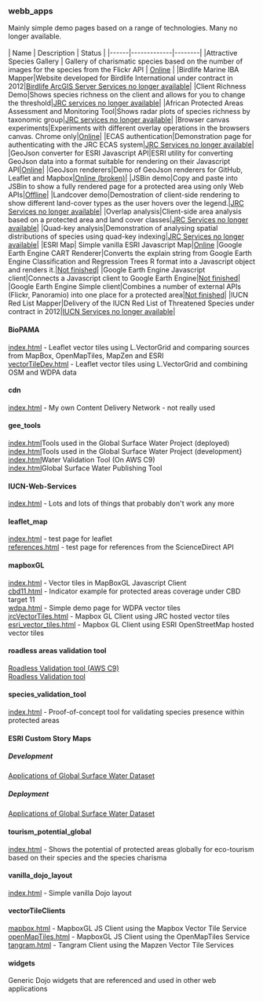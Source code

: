 ### webb_apps  
Mainly simple demo pages based on a range of technologies. Many no longer available. <br/><br/>
| Name | Description | Status |
|------|-------------|--------|
|Attractive Species Gallery | Gallery of charismatic species based on the number of images for the species from the Flickr API | <a href='http://andrewcottam.github.io/web_apps/attractive_species_gallery/index.html'>Online</a> |
|Birdlife  Marine IBA Mapper|Website developed for Birdlife International under contract in 2012|<a href='https://andrewcottam.github.io/web_apps/BirdlifeMarineIBAMapper/default.html'>Birdlife ArcGIS Server Services no longer available</a>|
|Client Richness Demo|Shows species richness on the client and allows for you to change the threshold|<a href='https://andrewcottam.github.io/web_apps/eSpecies_client_richness/index.html'>JRC services no longer available</a>|
|African Protected Areas Assessment and Monitoring Tool|Shows radar plots of species richness by taxonomic group|<a href='https://andrewcottam.github.io/web_apps/eSpecies-Client-Demo/apaat.html'>JRC services no longer available</a>|
|Browser canvas experiments|Experiments with different overlay operations in the browsers canvas. Chrome only|<a href='https://andrewcottam.github.io/web_apps/eSpecies-Client-Demo/canvasTest.html'>Online</a>|
|ECAS authentication|Demonstration page for authenticating with the JRC ECAS system|<a href='https://andrewcottam.github.io/web_apps/eSpecies-Client-Demo/ecasTest.html'>JRC Services no longer available</a>|
|GeoJson converter for ESRI Javascript API|ESRI utility for converting GeoJson data into a format suitable for rendering on their Javascript API|<a href='https://andrewcottam.github.io/web_apps/eSpecies-Client-Demo/geojsonEsri.html'>Online</a>|
|GeoJson renderers|Demo of GeoJson renderers for GitHub, Leaflet and Mapbox|<a href='https://andrewcottam.github.io/web_apps/eSpecies-Client-Demo/githubJsonClient.html'>Online (broken)</a>|
|JSBin demo|Copy and paste into JSBin to show a fully rendered page for a protected area using only Web APIs|<a href='https://andrewcottam.github.io/web_apps/eSpecies-Client-Demo/jsbindemo.html'>Offline</a>|
|Landcover demo|Demostration of client-side rendering to show different land-cover types as the user hovers over the legend.|<a href='https://andrewcottam.github.io/web_apps/eSpecies-Client-Demo/landcover.html'>JRC Services no longer available</a>|
|Overlap analysis|Client-side area analysis based on a protected area and land cover classes|<a href='https://andrewcottam.github.io/web_apps/eSpecies-Client-Demo/overlay.html'>JRC Services no longer available</a>|
|Quad-key analysis|Demonstration of analysing spatial distributions of species using quad-key indexing|<a href='https://andrewcottam.github.io/web_apps/eSpecies_quadkey_client/index.html'>JRC Services no longer available</a>|
|ESRI Map| Simple vanilla ESRI Javascript Map|<a href='https://andrewcottam.github.io/web_apps/esri_map/index.html'>Online</a>
|Google Earth Engine CART Renderer|Converts the explain string from Google Earth Engine Classification and Regression Trees R format into a Javascript object and renders it.|<a href='https://andrewcottam.github.io/web_apps/gee_cart_tools/index.html'>Not finished</a>|
|Google Earth Engine Javascript client|Connects a Javascript client to Google Earth Engine|<a href='https://andrewcottam.github.io/web_apps/gee_js_api/index.html'>Not finished</a>|
|Google Earth Engine Simple client|Combines a number of external APIs (Flickr, Panoramio) into one place for a protected area|<a href='https://andrewcottam.github.io/web_apps/gee_simple_client/index.html?wdpaid=780'>Not finished</a>|
|IUCN Red List Mapper|Delivery of the IUCN Red List of Threatened Species under contract in 2012|<a href='https://andrewcottam.github.io/web_apps/IUCN-Red-List-Mapper/index.html'>IUCN Services no longer available</a>|






#### BioPAMA
<a href='https://andrewcottam.github.io/web_apps/biopama/index.html' target='_blank'>index.html</a> - Leaflet vector tiles using L.VectorGrid and comparing sources from MapBox, OpenMapTiles, MapZen and ESRI</br>
<a href='https://andrewcottam.github.io/web_apps/biopama/vectorTileDev.html' target='_blank'>vectorTileDev.html</a> - Leaflet vector tiles using L.VectorGrid and combining OSM and WDPA data</br>
#### cdn
<a href='https://andrewcottam.github.io/web_apps/cdn/index.html' target='_blank'>index.html</a> - My own Content Delivery Network - not really used</br>



#### gee_tools
<a href='https://andrewcottam.github.io/web_apps/gee_tools/index.html' target='_blank'>index.html</a>Tools used in the Global Surface Water Project (deployed)</br>
<a href='https://61c92e42cb1042699911c485c38d52ae.vfs.cloud9.eu-west-1.amazonaws.com/_static/web_apps/gee_tools/index.html' target='_blank'>index.html</a>Tools used in the Global Surface Water Project (development}</br>
<a href='https://61c92e42cb1042699911c485c38d52ae.vfs.cloud9.eu-west-1.amazonaws.com/web_apps/gee_tools/water_validation_tool.html' target='_blank'>index.html</a>Water Validation Tool (On AWS C9)</br>
<a href='https://andrewcottam.github.io/web_apps/gee_tools/water.html' target='_blank'>index.html</a>Global Surface Water Publishing Tool</br> 
#### IUCN-Web-Services
<a href='https://andrewcottam.github.io/web_apps/IUCN-Web-Services/index.html' target='_blank'>index.html</a> - Lots and lots of things that probably don't work any more</br>
#### leaflet_map
<a href='https://andrewcottam.github.io/web_apps/leaflet_map/index.html' target='_blank'>index.html</a> - test page for leaflet</br>
<a href='https://andrewcottam.github.io/web_apps/leaflet_map/references.html' target='_blank'>references.html</a> - test page for references from the ScienceDirect API
#### mapboxGL
<a href='https://andrewcottam.github.io/web_apps/mapboxGL/index.html' target='_blank'>index.html</a> - Vector tiles in MapBoxGL Javascript Client</br>
<a href='https://andrewcottam.github.io/web_apps/mapboxGL/cbd11.html' target='_blank'>cbd11.html</a> - Indicator example for protected areas coverage under CBD target 11</br>
<a href='https://andrewcottam.github.io/web_apps/mapboxGL/wdpa.html' target='_blank'>wdpa.html</a> - Simple demo page for WDPA vector tiles</br>
<a href='https://andrewcottam.github.io/web_apps/mapboxGL/jrcVectorTiles.html' target='_blank'>jrcVectorTiles.html</a> - Mapbox GL Client using JRC hosted vector tiles</br>
<a href='https://andrewcottam.github.io/web_apps/mapboxGL/esri_vector_tiles.html' target='_blank'>esri_vector_tiles.html</a> - Mapbox GL Client using ESRI OpenStreetMap hosted vector tiles</br>
#### roadless areas validation tool
<a href='https://61c92e42cb1042699911c485c38d52ae.vfs.cloud9.eu-west-1.amazonaws.com:8080/web_apps/roadless/index.html' target='_blank'>Roadless Validation tool (AWS C9)</a>  
<a href='https://andrewcottam.github.io/web_apps/roadless/index.html' target='_blank'>Roadless Validation tool</a>  
#### species_validation_tool
<a href='https://andrewcottam.github.io/web_apps/species_validation_tool/index.html' target='_blank'>index.html</a> - Proof-of-concept tool for validating species presence within protected areas</br>
#### ESRI Custom Story Maps
##### Development 
<a href='https://andrewcottam.github.io/web_apps/storyMaps/storymap-series/src/index.html?appid=6e9b0cac8b61432fb4dc422840f18240' target='_blank'>Applications of Global Surface Water Dataset</a>
##### Deployment 
<a href='https://andrewcottam.github.io/web_apps/storyMaps/storymap-series/deploy/index.html?appid=6e9b0cac8b61432fb4dc422840f18240' target='_blank'>Applications of Global Surface Water Dataset</a>
#### tourism_potential_global
<a href='https://andrewcottam.github.io/web_apps/tourism_potential_global/index.html' target='_blank'>index.html</a> - Shows the potential of protected areas globally for eco-tourism based on their species and the species charisma</br>
#### vanilla_dojo_layout
<a href='https://andrewcottam.github.io/web_apps/vanilla_dojo_layout/index.html' target='_blank'>index.html</a> - Simple vanilla Dojo layout</br>
#### vectorTileClients
<a href='https://andrewcottam.github.io/web_apps/vectorTileClients/mapbox.html' target='_blank'>mapbox.html</a> - MapboxGL JS Client using the Mapbox Vector Tile Service</br>
<a href='https://andrewcottam.github.io/web_apps/vectorTileClients/openMapTiles.html' target='_blank'>openMapTiles.html</a> - MapboxGL JS Client using the OpenMapTiles Service</br>
<a href='https://andrewcottam.github.io/web_apps/vectorTileClients/tangram.html' target='_blank'>tangram.html</a> - Tangram Client using the Mapzen Vector Tile Services</br>
#### widgets
Generic Dojo widgets that are referenced and used in other web applications


